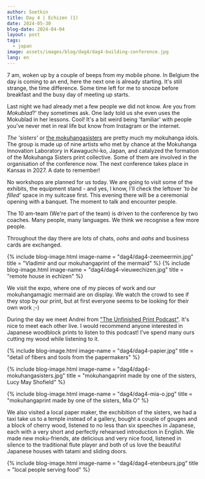 ```yaml
---
author: Soetkin
title: Day 4 | Echizen (1)
date: 2024-05-30
blog-date: 2024-04-04
layout: post
tags:
  - japan
image: assets/images/blog/dag4/dag4-building-conference.jpg
lang: en
---
```


7 am, woken up by a couple of beeps from my mobile phone. In Belgium the day is coming to an end, here the next one is already starting. It's still strange, the time difference. Some time left for me to snooze before breakfast and the busy day of meeting up starts.

Last night we had already met a few people we did not know. Are you from *Mokublad*?' they sometimes ask. One lady told us she even uses the Mokublad in her lessons. Cool!
It's a bit weird being 'familiar' with people you've never met in real life but know from Instagram or the internet. 

*The 'sisters'* or [the mokuhangasisters](https://mokuhangasisters.com/work) are pretty much my mokuhanga idols. The group is made up of nine artists who met by chance at the Mokuhanga Innovation Laboratory in Kawaguchi-ko, Japan, and  catalyzed the formation of the Mokuhanga Sisters print collective. Some of them are  involved in the organisation of the conference now. 
The next conference takes place in Kansas in 2027. A date to remember!

No workshops are planned for us today. We are going to visit some of the exhibits, the equipment stand - and yes, I know, I'll check the leftover *'to be filled'* space in my suitcase first. 
This evening there will be a ceremonial opening with a banquet. The moment to talk and encounter people.

The 10 am-team (We're part of the team) is driven to the conference by two coaches. Many people, many languages. We think we recognise a few more people.

Throughout the day there are lots of chats, *oohs* and *aahs* and business cards are exchanged.

{% include blog-image.html image-name = "dag4/dag4-zeemeermin.jpg"  title = "Vladimir and our mokuhangaprint of the mermaid" %}
{% include blog-image.html image-name = "dag4/dag4-vieuwechizen.jpg"  title = "remote house in echizen" %}


We visit the expo, where one of my pieces of work and our mokuhangamagic mermaid are on display. We watch the crowd to see if they stop by our print, but at first everyone seems to be looking for their own work ;-)

During the day we meet Andrei from ["The Unfinished Print Podcast"](https://theunfinishedprint.libsyn.com). It's nice to meet each other live. I would recommend anyone interested in Japanese woodblock prints to listen to this podcast! I've spend many ours cutting my wood while listening to it.  

{% include blog-image.html image-name = "dag4/dag4-papier.jpg"  title = "detail of fibers and tools from the papermakers" %}

{% include blog-image.html image-name = "dag4/dag4-mokuhangasisters.jpg"  title = "mokuhangaprint made by one of the sisters, Lucy May Shofield" %}

{% include blog-image.html image-name = "dag4/dag4-mia-o.jpg"  title = "mokuhangaprint made by one of the sisters, Mia O" %}


We also visited a local paper maker, the exchibition of the sisters, we had a taxi take us to a temple instead of a gallery, bought a couple of gouges and a block of cherry wood, listened to no less than six speeches in Japanese, each with a very short and perfectly rehearsed introduction in English. We made new moku-friends, ate delicious and very nice food, listened in silence to the traditional flute player and both of us love the beautiful Japanese houses with tatami and sliding doors. 

{% include blog-image.html image-name = "dag4/dag4-etenbeurs.jpg"  title = "local people serving food" %}

